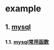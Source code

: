 # example
## 1. [mysql](https://github.com/iott/example/tree/master/docs/mysql)
### 1.1. [mysql常用函数](https://github.com/iott/example/blob/master/docs/mysql/函数.md)
